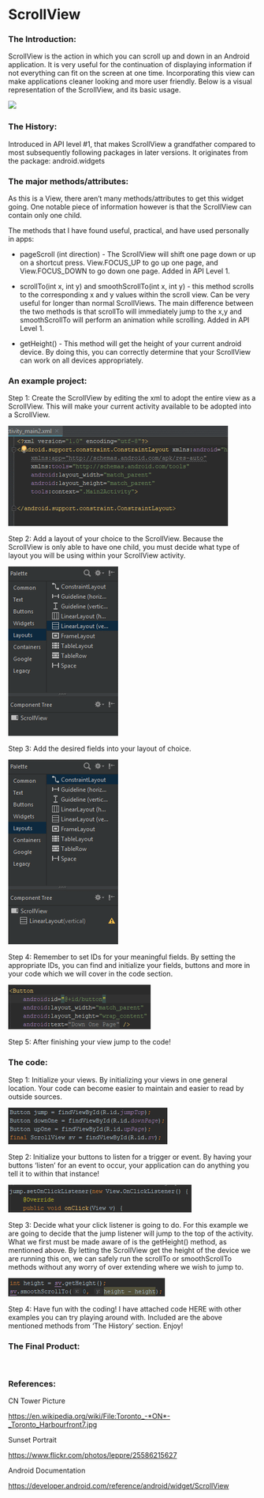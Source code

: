 ScrollView
==========

### The Introduction:

ScrollView is the action in which you can scroll up and down in an Android
application. It is very useful for the continuation of displaying information if
not everything can fit on the screen at one time. Incorporating this view can
make applications cleaner looking and more user friendly. Below is a visual
representation of the ScrollView, and its basic usage.

![](https://github.com/rfmaynard/ScrollView/blob/master/images/ryanScrollTest.gif)

### The History:

Introduced in API level \#1, that makes ScrollView a grandfather compared to
most subsequently following packages in later versions. It originates from the
package: android.widgets

### The major methods/attributes:

As this is a View, there aren’t many methods/attributes to get this widget
going. One notable piece of information however is that the ScrollView can
contain only one child.

The methods that I have found useful, practical, and have used personally in
apps:

-   pageScroll (int direction) - The ScrollView will shift one page down or up
    on a shortcut press. View.FOCUS_UP to go up one page, and View.FOCUS_DOWN to
    go down one page. Added in API Level 1.

-   scrollTo(int x, int y) and smoothScrollTo(int x, int y) - this method
    scrolls to the corresponding x and y values within the scroll view. Can be
    very useful for longer than normal ScrollViews. The main difference between
    the two methods is that scrollTo will immediately jump to the x,y and
    smoothScrollTo will perform an animation while scrolling. Added in API Level
    1.

-   getHeight() - This method will get the height of your current android
    device. By doing this, you can correctly determine that your ScrollView can
    work on all devices appropriately.

### An example project:

Step 1: Create the ScrollView by editing the xml to adopt the entire view as a
ScrollView. This will make your current activity available to be adopted into a
ScrollView.

![](https://github.com/rfmaynard/ScrollView/blob/master/images/scrollLayout.gif)

Step 2: Add a layout of your choice to the ScrollView. Because the ScrollView is
only able to have one child, you must decide what type of layout you will be
using within your ScrollView activity.

![](https://github.com/rfmaynard/ScrollView/blob/master/images/scrollLayout2.gif)

Step 3: Add the desired fields into your layout of choice.

![](https://github.com/rfmaynard/ScrollView/blob/master/images/scrollLayout3.gif)

Step 4: Remember to set IDs for your meaningful fields. By setting the
appropriate IDs, you can find and initialize your fields, buttons and more in
your code which we will cover in the code section.

![](https://github.com/rfmaynard/ScrollView/blob/master/images/scrollLayout4.gif)

Step 5: After finishing your view jump to the code!

### The code:

Step 1: Initialize your views. By initializing your views in one general
location. Your code can become easier to maintain and easier to read by outside
sources.

![](https://github.com/rfmaynard/ScrollView/blob/master/images/code1.png)

Step 2: Initialize your buttons to listen for a trigger or event. By having your
buttons ‘listen’ for an event to occur, your application can do anything you
tell it to within that instance!

![](https://github.com/rfmaynard/ScrollView/blob/master/images/code2.png)

Step 3: Decide what your click listener is going to do. For this example we are
going to decide that the jump listener will jump to the top of the activity.
What we first must be made aware of is the getHeight() method, as mentioned
above. By letting the ScrollView get the height of the device we are running
this on, we can safely run the scrollTo or smoothScrollTo methods without any
worry of over extending where we wish to jump to.

![](https://github.com/rfmaynard/ScrollView/blob/master/images/code3.png)

Step 4: Have fun with the coding! I have attached code HERE with other examples
you can try playing around with. Included are the above mentioned methods from
‘The History’ section. Enjoy!

### The Final Product:

 

### References:

CN Tower Picture

https://en.wikipedia.org/wiki/File:Toronto_-*ON*-_Toronto_Harbourfront7.jpg

Sunset Portrait

https://www.flickr.com/photos/leppre/25586215627

Android Documentation

https://developer.android.com/reference/android/widget/ScrollView

 

 
